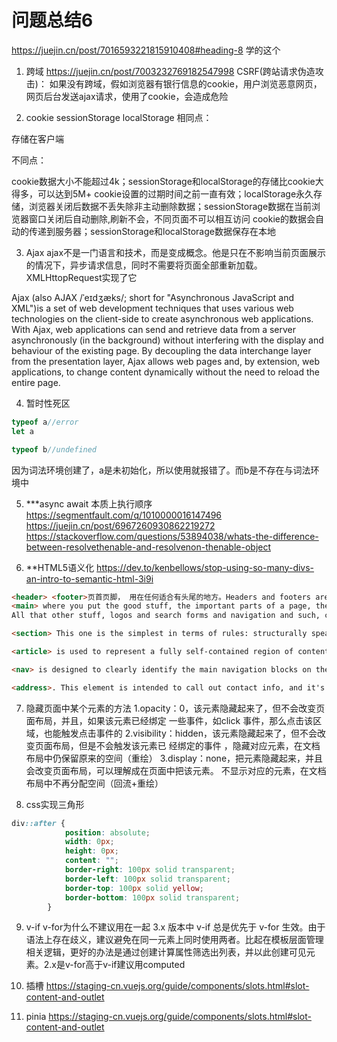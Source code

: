 # 问题总结6
https://juejin.cn/post/7016593221815910408#heading-8
学的这个

1. 跨域
https://juejin.cn/post/7003232769182547998
CSRF(跨站请求伪造攻击)： 如果没有跨域，假如浏览器有银行信息的cookie，用户浏览恶意网页，网页后台发送ajax请求，使用了cookie，会造成危险

2. cookie  sessionStorage localStorage
相同点：

存储在客户端

不同点：

cookie数据大小不能超过4k；sessionStorage和localStorage的存储比cookie大得多，可以达到5M+
cookie设置的过期时间之前一直有效；localStorage永久存储，浏览器关闭后数据不丢失除非主动删除数据；sessionStorage数据在当前浏览器窗口关闭后自动删除,刷新不会，不同页面不可以相互访问
cookie的数据会自动的传递到服务器；sessionStorage和localStorage数据保存在本地

3. Ajax
ajax不是一门语言和技术，而是变成概念。他是只在不影响当前页面展示的情况下，异步请求信息，同时不需要将页面全部重新加载。XMLHttopRequest实现了它

Ajax (also AJAX /ˈeɪdʒæks/; short for "Asynchronous JavaScript and XML")is a set of web development techniques that uses various web technologies on the client-side to create asynchronous web applications. With Ajax, web applications can send and retrieve data from a server asynchronously (in the background) without interfering with the display and behaviour of the existing page. By decoupling the data interchange layer from the presentation layer, Ajax allows web pages and, by extension, web applications, to change content dynamically without the need to reload the entire page.

4. 暂时性死区
```js
typeof a//error
let a

typeof b//undefined
```
因为词法环境创建了，a是未初始化，所以使用就报错了。而b是不存在与词法环境中


5. ***async await 本质上执行顺序
https://segmentfault.com/q/1010000016147496
https://juejin.cn/post/6967260930862219272
https://stackoverflow.com/questions/53894038/whats-the-difference-between-resolvethenable-and-resolvenon-thenable-object


6. **HTML5语义化
https://dev.to/kenbellows/stop-using-so-many-divs-an-intro-to-semantic-html-3i9i
```html
<header> <footer>页首页脚， 用在任何适合有头尾的地方。Headers and footers are attached semantically to the closest "sectioning root" or "sectioning content" element. These are things like <body>, <blockquote>, <section>, <td>, <aside>, and lots of others;
<main> where you put the good stuff, the important parts of a page, the reason the user came to this page in particular, not your site in general. In other words, the main content. it should be used once and only once.
All that other stuff, logos and search forms and navigation and such, can go in a <header> or <footer> within the <body> but outside of <main>.

<section> This one is the simplest in terms of rules: structurally speaking, it's basically just a <div> with special semantic meaning. A <section> begins a new "sectioning content" region, so it can have its own <header> and/or <footer>A general rule is that the <section> element is appropriate only if the element’s contents would be listed explicitly in the document’s outline.

<article> is used to represent a fully self-contained region of content, something that could be plucked out of your page and dropped into another and still make sense on its own. This might be a literal article or blog post, but could also be used for a social media post like a tweet or a Facebook wall post.   have a heading that identifies what it is, ideally using a heading element (<h1>-<h6>). An <article> can also have <header>, <footer>, and <section> elements

<nav> is designed to clearly identify the main navigation blocks on the page, the groups of links that help the user find their way around the rest of the site

<address>. This element is intended to call out contact info, and it's often used in the main page <footer> to markup the mailing address, phone number, customer service email address, etc. for a business.
```

7. 隐藏页面中某个元素的方法
1.opacity：0，该元素隐藏起来了，但不会改变页面布局，并且，如果该元素已经绑定 一些事件，如click 事件，那么点击该区域，也能触发点击事件的
2.visibility：hidden，该元素隐藏起来了，但不会改变页面布局，但是不会触发该元素已 经绑定的事件 ，隐藏对应元素，在文档布局中仍保留原来的空间（重绘）
3.display：none，把元素隐藏起来，并且会改变页面布局，可以理解成在页面中把该元素。 不显示对应的元素，在文档布局中不再分配空间（回流+重绘）

8. css实现三角形
```css
div::after {
            position: absolute;
            width: 0px;
            height: 0px;
            content: "";
            border-right: 100px solid transparent;
            border-left: 100px solid transparent;
            border-top: 100px solid yellow;
            border-bottom: 100px solid transparent;
        }
```


9. v-if v-for为什么不建议用在一起
3.x 版本中 v-if 总是优先于 v-for 生效。由于语法上存在歧义，建议避免在同一元素上同时使用两者。比起在模板层面管理相关逻辑，更好的办法是通过创建计算属性筛选出列表，并以此创建可见元素。2.x是v-for高于v-if建议用computed

10. 插槽
https://staging-cn.vuejs.org/guide/components/slots.html#slot-content-and-outlet

11. pinia
https://staging-cn.vuejs.org/guide/components/slots.html#slot-content-and-outlet